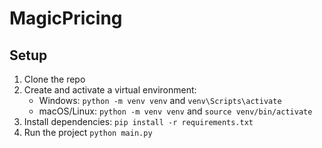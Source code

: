 # MagicPricing

## Setup

1. Clone the repo
2. Create and activate a virtual environment:
   - Windows: `python -m venv venv` and `venv\Scripts\activate`
   - macOS/Linux: `python -m venv venv` and `source venv/bin/activate`
3. Install dependencies: `pip install -r requirements.txt`
4. Run the project `python main.py`